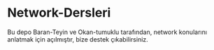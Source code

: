 # Network-Dersleri
Bu depo Baran-Teyin ve Okan-tumuklu tarafından, network konularını anlatmak için açılmıştır, bize destek çıkabilirsiniz.
